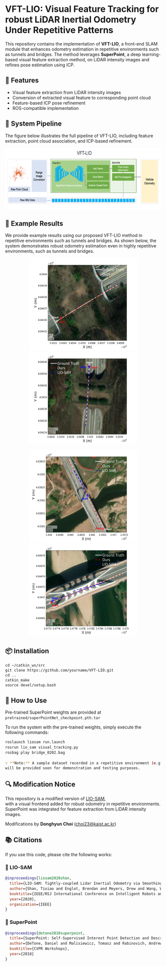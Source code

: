 # VFT-LIO: Visual Feature Tracking for robust LiDAR Inertial Odometry Under Repetitive Patterns

This repository contains the implementation of **VFT-LIO**, a front-end SLAM module that enhances odometry estimation in repetitive environments such as tunnels and bridges. The method leverages **SuperPoint**, a deep learning-based visual feature extraction method, on LiDAR intensity images and refines pose estimation using ICP.

## 🔧 Features
- Visual feature extraction from LiDAR intensity images
- Conversion of extracted visual feature to corresponding point cloud
- Feature-based ICP pose refinement
- ROS-compatible implementation

## 🧩 System Pipeline
The figure below illustrates the full pipeline of VFT-LIO, including feature extraction, point cloud association, and ICP-based refinement.

<p align="center">
  <img src="doc/Framework.png" width="700" height="200"/>
</p>

## 📸 Example Results

We provide example results using our proposed VFT-LIO method in repetitive environments such as tunnels and bridges.
As shown below, the system demonstrates robust odometry estimation even in highly repetitive environments, such as tunnels and bridges.

<p align="center">
  <img src="doc/tunnel01.png" width="350" height="300"/>
  <img src="doc/tunnel02.png" width="350" height="300"/>
</p>

<p align="center">
  <img src="doc/bridge01.png" width="350" height="300"/>
  <img src="doc/bridge02.png" width="350" height="300"/>
</p>

## 📦 Installation

```
cd ~/catkin_ws/src
git clone https://github.com/yourname/VFT-LIO.git
cd ..
catkin_make
source devel/setup.bash
```

## 🚀 How to Use

Pre-trained SuperPoint weights are provided at  
`pretrained/superPointNet_checkpoint.pth.tar`

To run the system with the pre-trained weights, simply execute the following commands:

```bash
roslaunch liosam run.launch
rosrun lio_sam visual_tracking.py
rosbag play bridge_0202.bag

💡 **Note:** A sample dataset recorded in a repetitive environment (e.g., tunnel or bridge)  
will be provided soon for demonstration and testing purposes.
```

## 🔍 Modification Notice

This repository is a modified version of [LIO-SAM](https://github.com/TixiaoShan/LIO-SAM),  
with a visual frontend added for robust odometry in repetitive environments.  
SuperPoint was integrated for feature extraction from LiDAR intensity images.

Modifications by **Donghyun Choi** (choi23@kaist.ac.kr)

## 📚 Citations

If you use this code, please cite the following works:

### 🔹 LIO-SAM

```bibtex
@inproceedings{liosam2020shan,
  title={LIO-SAM: Tightly-coupled Lidar Inertial Odometry via Smoothing and Mapping},
  author={Shan, Tixiao and Englot, Brendan and Meyers, Drew and Wang, Wei and Ratti, Carlo and Rus, Daniela},
  booktitle={IEEE/RSJ International Conference on Intelligent Robots and Systems (IROS)},
  year={2020},
  organization={IEEE}
}
```

### 🔹 SuperPoint
```bibtex
@inproceedings{detone2018superpoint,
  title={SuperPoint: Self-Supervised Interest Point Detection and Description},
  author={DeTone, Daniel and Malisiewicz, Tomasz and Rabinovich, Andrew},
  booktitle={CVPR Workshops},
  year={2018}
}
```